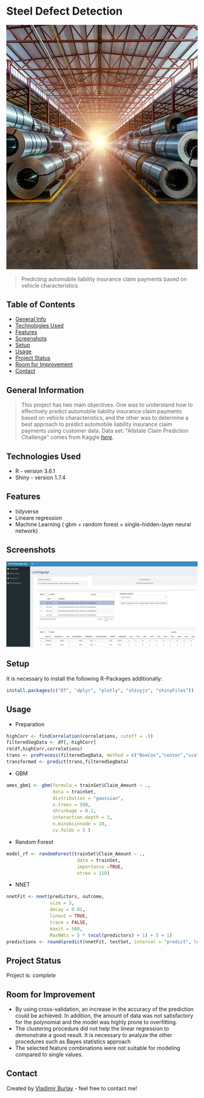 # Steel Defect Detection

![image](/images/Steel.jpg ) 

> Predicting automobile liability insurance claim payments based on vehicle characteristics.

## Table of Contents 

* [General Info](#general-information)
* [Technologies Used](#technologies-used)
* [Features](#features)
* [Screenshots](#screenshots)
* [Setup](#setup)
* [Usage](#usage)
* [Project Status](#project-status)
* [Room for Improvement](#room-for-improvement)
* [Contact](#contact)



## General Information

> This project has two main objectives. One was to understand how to effectively predict automobile liability insurance claim payments based on vehicle characteristics, and the other was to determine a best approach to predict automobile liability insurance claim payments using customer data. 
 > Data set: "Allstate Claim Prediction Challenge" comes from Kaggle [_here_](https://www.kaggle.com/c/ClaimPredictionChallenge/overview).

## Technologies Used
- R - version 3.6.1
- Shiny - version 1.7.4

## Features
- tidyverse
- Lineare regression
- Machine Learning ( gbm + random forest + single-hidden-layer neural network)


## Screenshots

![Example screenshot](https://github.com/vburlay/allstate_claim_prediction/raw/main/image/shiny.PNG)

## Setup

It is necessary to install the following R-Packages additionally: 
```r
install.packages(c("DT", "dplyr", "plotly", "shinyjs", "shinyFiles"))
```

## Usage

* Preparation
```r
highCorr <- findCorrelation(correlations, cutoff = .9)
filteredSegData <- df[,-highCorr]
rm(df,highCorr,correlations)
trans <- preProcess(filteredSegData, method = c("BoxCox","center","scale","pca"))
transformed <- predict(trans,filteredSegData)
```
* GBM
```r
ames_gbm1 <- gbm(formula = trainSet$Claim_Amount ~ .,
                 data = trainSet,
                 distribution = "gaussian",
                 n.trees = 500,
                 shrinkage = 0.1,
                 interaction.depth = 3,
                 n.minobsinnode = 10,
                 cv.folds = 5 )
```                 
* Random Forest
```r
model_rf <- randomForest(trainSet$Claim_Amount ~ .,
                          data = trainSet,
                          importance =TRUE,
                          ntree = 110)
```
* NNET
```r
nnetFit <- nnet(predictors, outcome,
                size = 5,
                decay = 0.01,
                linout = TRUE,
                trace = FALSE,
                maxit = 500,
                MaxNWts = 5 * (ncol(predictors) + 1) + 5 + 1)
predictions <- round(predict(nnetFit, testSet, interval = "predict", level = 0.95),2)
```
## Project Status

Project is: _complete_ 


## Room for Improvement

* By using cross-validation, an increase in the accuracy of the prediction could be achieved. In addition, the amount  of data was not satisfactory for the polynomial and the model was highly prone to overfitting.
* The clustering procedure did not help the linear regression to demonstrate a good result. It is necessary to analyze the other procedures such as Bayes statistics approach 
* The selected feature combinations were not suitable for modeling compared to single values.


## Contact
Created by [Vladimir Burlay](wladimir.burlay@gmail.com) - feel free to contact me!

